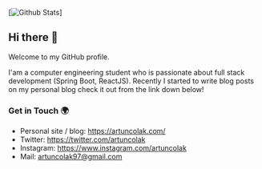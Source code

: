 [![Github Stats](https://github-readme-stats.vercel.app/api?username=artuncolak&theme=dark&show_icons=true)]

## Hi there 👋

Welcome to my GitHub profile.

I'am a computer engineering student who is passionate about full stack development (Spring Boot, ReactJS). Recently I started to write blog posts on my personal blog check it out from the link down below!

### Get in Touch 🌍

- Personal site / blog: https://artuncolak.com/
- Twitter: https://twitter.com/artuncolak
- Instagram: https://www.instagram.com/artuncolak
- Mail: artuncolak97@gmail.com
